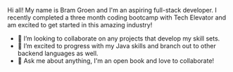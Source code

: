 

<!--
**Bram-Gr/Bram-Gr** is a ✨ _special_ ✨ repository because its `README_ATM.md.md` (this file) appears on your GitHub profile.

Here are some ideas to get you started:

- 🔭 I’m currently working on a backend program to create a command-line ATM.
- 🌱 I’m currently learning PostgreSQL and just completed a module on JAVA where I made a backend vending machine program!
- 👯 I’m looking to collaborate on any projects that develop my skill sets.
- 🤔 I’m looking for help with getting used to coding in JAVA and eventually branching out to other backend languages.
- 💬 Ask me about anything, I'm an open book and love to collaborate!
- 📫 How to reach me: ...
- 😄 Pronouns: ...
- ⚡ Fun fact: ...
-->

Hi all! My name is Bram Groen and I'm an aspiring full-stack developer. I recently completed a three month coding bootcamp with Tech Elevator and am excited to get started in this amazing industry! 

- 👯 I’m looking to collaborate on any projects that develop my skill sets.
- 🤔 I’m excited to progress with my Java skills and branch out to other backend languages as well.
- 💬 Ask me about anything, I'm an open book and love to collaborate!
